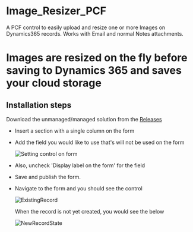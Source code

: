 # Image_Resizer_PCF
A PCF control to easily upload and resize one or more Images on Dynamics365 records. Works with Email and normal Notes attachments.
# Images are resized on the fly before saving to Dynamics 365 and saves your cloud storage

## Installation steps

Download the unmanaged/managed solution from the [Releases](***)

* Insert a section with a single column on the form

* Add the field you would like to use that's will not be used on the form

  ![Setting control on form](***)

* Also, uncheck 'Display label on the form' for the field

* Save and publish the form. 

* Navigate to the form and you should see the control

  ![ExistingRecord](***)


   When the record is not yet created, you would see the below

   ![NewRecordState](***)




